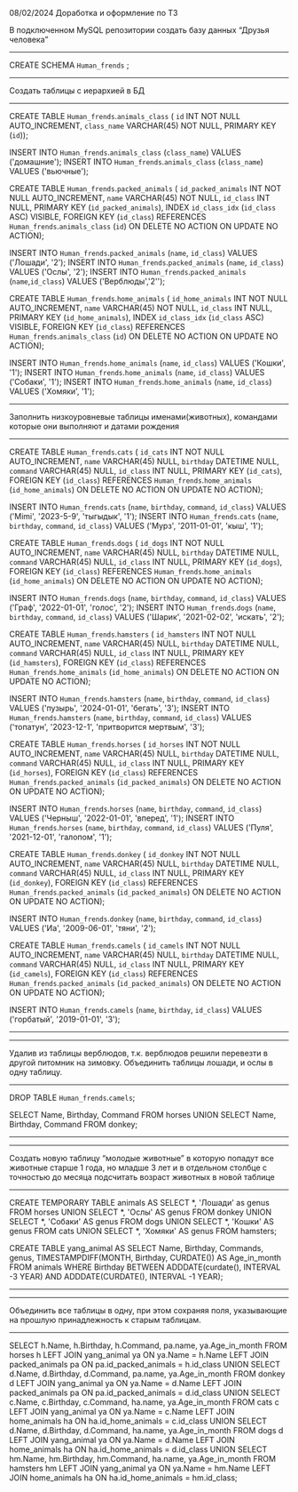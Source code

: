 08/02/2024 
Доработка и оформление по ТЗ


В подключенном MySQL репозитории создать базу данных “Друзья человека”
______________________________________________________________________


CREATE SCHEMA `Human_frends` ;

_____________________________________________________________________

Создать таблицы с иерархией  в БД
_____________________________________________________________________
CREATE TABLE `Human_frends`.`animals_class` (
`id` INT NOT NULL AUTO_INCREMENT,
`class_name` VARCHAR(45) NOT NULL,
PRIMARY KEY (`id`));

INSERT INTO `Human_frends`.`animals_class` (`class_name`)
VALUES ('домашние');
INSERT INTO `Human_frends`.`animals_class` (`class_name`)
VALUES ('вьючные');


CREATE TABLE `Human_frends`.`packed_animals` (
`id_packed_animals` INT NOT NULL AUTO_INCREMENT,
`name` VARCHAR(45) NOT NULL,
`id_class` INT NULL,
PRIMARY KEY (`id_packed_animals`),
INDEX `id_class_idx` (`id_class` ASC) VISIBLE,
FOREIGN KEY (`id_class`)
REFERENCES `Human_frends`.`animals_class` (`id`)
ON DELETE NO ACTION
ON UPDATE NO ACTION);


INSERT INTO `Human_frends`.`packed_animals` (`name`, `id_class`)
VALUES ('Лошади', '2');
INSERT INTO `Human_frends`.`packed_animals` (`name`, `id_class`) 
VALUES ('Ослы', '2');
INSERT INTO `Human_frends`.`packed_animals` (`name`,`id_class`)
VALUES ('Верблюды','2'');


CREATE TABLE `Human_frends`.`home_animals` (
`id_home_animals` INT NOT NULL AUTO_INCREMENT,
`name` VARCHAR(45) NOT NULL,
`id_class` INT NULL,
PRIMARY KEY (`id_home_animals`),
INDEX `id_class_idx` (`id_class` ASC) VISIBLE,
FOREIGN KEY (`id_class`)
REFERENCES `Human_frends`.`animals_class` (`id`)
ON DELETE NO ACTION
ON UPDATE NO ACTION);

INSERT INTO `Human_frends`.`home_animals` (`name`, `id_class`)
VALUES ('Кошки', '1');
INSERT INTO `Human_frends`.`home_animals` (`name`, `id_class`) 
VALUES ('Собаки', '1');
INSERT INTO `Human_frends`.`home_animals` (`name`, `id_class`)
VALUES ('Хомяки', '1');
______________________________________________________________________________________


Заполнить низкоуровневые таблицы именами(животных), командами которые они выполняют 
и датами рождения

_____________________________________________________________________________________

CREATE TABLE `Human_frends`.`cats` (
`id_cats` INT NOT NULL AUTO_INCREMENT,
`name` VARCHAR(45) NULL,
`birthday` DATETIME NULL,
`command` VARCHAR(45) NULL,
`id_class` INT NULL,
PRIMARY KEY (`id_cats`),
FOREIGN KEY (`id_class`)
REFERENCES `Human_frends`.`home_animals` (`id_home_animals`)
ON DELETE NO ACTION
ON UPDATE NO ACTION);


INSERT INTO `Human_frends`.`cats` (`name`, `birthday`, `command`, `id_class`)
VALUES ('Mimi', '2023-5-9', 'тыгыдык', '1');
INSERT INTO `Human_frends`.`cats` (`name`, `birthday`, `command`, `id_class`)
VALUES ('Мурз', '2011-01-01', 'кыш', '1');


CREATE TABLE `Human_frends`.`dogs` (
`id_dogs` INT NOT NULL AUTO_INCREMENT,
`name` VARCHAR(45) NULL,
`birthday` DATETIME NULL,
`command` VARCHAR(45) NULL,
`id_class` INT NULL,
PRIMARY KEY (`id_dogs`),
FOREIGN KEY (`id_class`)
REFERENCES `Human_frends`.`home_animals` (`id_home_animals`)
ON DELETE NO ACTION
ON UPDATE NO ACTION);

INSERT INTO `Human_frends`.`dogs` (`name`, `birthday`, `command`, `id_class`) 
VALUES ('Граф', '2022-01-01', 'голос', '2');
INSERT INTO `Human_frends`.`dogs` (`name`, `birthday`, `command`, `id_class`)
VALUES ('Шарик', '2021-02-02', 'искать', '2');


CREATE TABLE `Human_frends`.`hamsters` (
`id_hamsters` INT NOT NULL AUTO_INCREMENT,
`name` VARCHAR(45) NULL,
`birthday` DATETIME NULL,
`command` VARCHAR(45) NULL,
`id_class` INT NULL,
PRIMARY KEY (`id_hamsters`),
FOREIGN KEY (`id_class`)
REFERENCES `Human_frends`.`home_animals` (`id_home_animals`)
ON DELETE NO ACTION
ON UPDATE NO ACTION);

INSERT INTO `Human_frends`.`hamsters` (`name`, `birthday`, `command`, `id_class`) 
VALUES ('пузырь', '2024-01-01', 'бегать', '3');
INSERT INTO `Human_frends`.`hamsters` (`name`, `birthday`, `command`, `id_class`)
VALUES ('топатун', '2023-12-1', 'притворится мертвым', '3');


CREATE TABLE `Human_frends`.`horses` (
`id_horses` INT NOT NULL AUTO_INCREMENT,
`name` VARCHAR(45) NULL,
`birthday` DATETIME NULL,
`command` VARCHAR(45) NULL,
`id_class` INT NULL,
PRIMARY KEY (`id_horses`),
FOREIGN KEY (`id_class`)
REFERENCES `Human_frends`.`packed_animals` (`id_packed_animals`)
ON DELETE NO ACTION
ON UPDATE NO ACTION);

INSERT INTO `Human_frends`.`horses` (`name`, `birthday`, `command`, `id_class`)
VALUES ('Черныш', '2022-01-01', 'вперед', '1');
INSERT INTO `Human_frends`.`horses` (`name`, `birthday`, `command`, `id_class`) 
VALUES ('Пуля', '2021-12-01', 'галопом', '1');


CREATE TABLE `Human_frends`.`donkey` (
`id_donkey` INT NOT NULL AUTO_INCREMENT,
`name` VARCHAR(45) NULL,
`birthday` DATETIME NULL,
`command` VARCHAR(45) NULL,
`id_class` INT NULL,
PRIMARY KEY (`id_donkey`),
FOREIGN KEY (`id_class`)
REFERENCES `Human_frends`.`packed_animals` (`id_packed_animals`)
ON DELETE NO ACTION
ON UPDATE NO ACTION);

INSERT INTO `Human_frends`.`donkey` (`name`, `birthday`, `command`, `id_class`) 
VALUES ('Иа', '2009-06-01', 'тяни', '2');


CREATE TABLE `Human_frends`.`camels` (
`id_camels` INT NOT NULL AUTO_INCREMENT,
`name` VARCHAR(45) NULL,
`birthday` DATETIME NULL,
`command` VARCHAR(45) NULL,
`id_class` INT NULL,
PRIMARY KEY (`id_camels`),
FOREIGN KEY (`id_class`)
REFERENCES `Human_frends`.`packed_animals` (`id_packed_animals`)
ON DELETE NO ACTION
ON UPDATE NO ACTION);

INSERT INTO `Human_frends`.`camels` (`name`, `birthday`, `id_class`) 
VALUES ('горбатый', '2019-01-01', '3');
________________________________________________________________________________________
________________________________________________________________________________________

Удалив из таблицы верблюдов, т.к. верблюдов решили перевезти в другой питомник на зимовку.
Объединить таблицы лошади, и ослы в одну таблицу.
________________________________________________________________________________________

DROP TABLE `Human_frends`.`camels`;


SELECT Name, Birthday, Command FROM horses
UNION SELECT  Name, Birthday, Command FROM donkey;
________________________________________________________________________________________
________________________________________________________________________________________

Создать новую таблицу “молодые животные” в которую попадут все животные старше 1 года, но младше 3 лет и 
в отдельном столбце с точностью до месяца подсчитать возраст животных в новой таблице
________________________________________________________________________________________

CREATE TEMPORARY TABLE animals AS
SELECT *, 'Лошади' as genus FROM horses
UNION SELECT *, 'Ослы' AS genus FROM donkey
UNION SELECT *, 'Собаки' AS genus FROM dogs
UNION SELECT *, 'Кошки' AS genus FROM cats
UNION SELECT *, 'Хомяки' AS genus FROM hamsters;

CREATE TABLE yang_animal AS
SELECT Name, Birthday, Commands, genus, TIMESTAMPDIFF(MONTH, Birthday, CURDATE()) AS Age_in_month
FROM animals WHERE Birthday BETWEEN ADDDATE(curdate(), INTERVAL -3 YEAR) AND ADDDATE(CURDATE(), INTERVAL -1 YEAR);

________________________________________________________________________________________

________________________________________________________________________________________
Объединить все таблицы в одну, при этом сохраняя поля, 
указывающие на прошлую принадлежность к старым таблицам.
________________________________________________________________________________________
SELECT h.Name, h.Birthday, h.Command, pa.name, ya.Age_in_month
FROM horses h
LEFT JOIN yang_animal ya ON ya.Name = h.Name
LEFT JOIN packed_animals pa ON pa.id_packed_animals  = h.id_class
UNION
SELECT d.Name, d.Birthday, d.Command, pa.name, ya.Age_in_month
FROM donkey d
LEFT JOIN yang_animal ya ON ya.Name = d.Name
LEFT JOIN packed_animals pa ON pa.id_packed_animals  = d.id_class
UNION
SELECT c.Name, c.Birthday, c.Command, ha.name, ya.Age_in_month
FROM cats c
LEFT JOIN yang_animal ya ON ya.Name = c.Name
LEFT JOIN home_animals ha ON ha.id_home_animals = c.id_class
UNION
SELECT d.Name, d.Birthday, d.Command, ha.name, ya.Age_in_month
FROM dogs d
LEFT JOIN yang_animal ya ON ya.Name = d.Name
LEFT JOIN home_animals ha ON ha.id_home_animals = d.id_class
UNION
SELECT hm.Name, hm.Birthday, hm.Command, ha.name, ya.Age_in_month
FROM hamsters hm
LEFT JOIN yang_animal ya ON ya.Name = hm.Name
LEFT JOIN home_animals ha ON ha.id_home_animals = hm.id_class;

